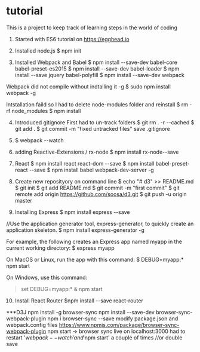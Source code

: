 # tutorial
This is a project to keep track of learning steps in the world of coding

1. Started with ES6 tutorial on https://egghead.io
2. Installed node.js 
$ npm init

3. Installed Webpack and Babel
$ npm install --save-dev babel-core babel-preset-es2015
$ npm install --save-dev babel-loader
$ npm install --save jquery babel-polyfill
$ npm install --save-dev webpack

Webpack did not compile without indtalling it -g
$ sudo npm install webpack -g

Intstallation faild so I had to delete node-modules folder and reinstall
$ rm -rf node_modules
$ npm install

4. Introduced gitignore
First had to un-track folders
$ git rm . -r --cached
$ git add .
$ git commit -m "fixed untracked files"
save .gitignore

5. $ webpack --watch

6. adding Reactive-Extensions / rx-node 
$ npm install rx-node--save

7. React 
$ npm install react react-dom --save
$ npm install babel-preset-react --save
$ npm install babel webpack-dev-server -g

8. Create new reposityory on command line
$ echo "# d3" >> README.md
$ git init
$ git add README.md
$ git commit -m "first commit"
$ git remote add origin https://github.com/soosa/d3.git
$ git push -u origin master

9. Installing Express
$ npm install express --save

//Use the application generator tool, express-generator, to quickly create an application skeleton.
$ npm install express-generator -g

For example, the following creates an Express app named myapp in the current working directory:
$ express myapp

On MacOS or Linux, run the app with this command:
$ DEBUG=myapp:* npm start

On Windows, use this command:
> set DEBUG=myapp:* & npm start

10. Install React Router
$npm install --save react-router

***D3J
npm install -g browser-sync
npm install --save-dev browser-sync-webpack-plugin
npm i browser-sync --save
modify package.json and webpack.config files
https://www.npmjs.com/package/browser-sync-webpack-plugin
npm start -> browser sync live on localhost:3000
had to restart '$webpack --watch' and '$npm start' a couple of times //or double save


